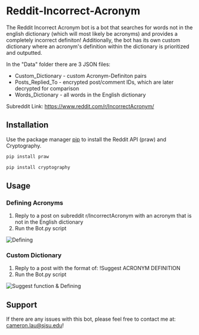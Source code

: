 # Reddit-Incorrect-Acronym

The Reddit Incorrect Acronym bot is a bot that searches for words not in the english dictionary (which will most likely be acronyms) and provides a completely incorrect definiton! Additionally, the bot has its own custom dictionary where an acronym's definition within the dictionary is prioritized and outputted.

In the "Data" folder there are 3 JSON files:
- Custom_Dictionary - custom Acronym-Definiton pairs
- Posts_Replied_To - encrypted post/comment IDs, which are later decrypted for comparison
- Words_Dictionary - all words in the English dictionary

Subreddit Link: https://www.reddit.com/r/IncorrectAcronym/

## Installation

Use the package manager [pip](https://pip.pypa.io/en/stable/) to install the Reddit API (praw) and Cryptography.

```bash
pip install praw
```

```bash
pip install cryptography
```

## Usage

### Defining Acronyms
1. Reply to a post on subreddit r/IncorrectAcronym with an acronym that is not in the English dictionary
2. Run the Bot.py script

![Defining](https://i.imgur.com/7wKiuKml.png)

### Custom Dictionary
1. Reply to a post with the format of: !Suggest ACRONYM DEFINITION
2. Run the Bot.py script

![Suggest function & Defining](https://i.imgur.com/ZgUdEr4l.png)

## Support

If there are any issues with this bot, please feel free to contact me at: cameron.lau@sjsu.edu!
